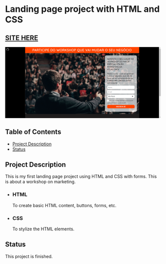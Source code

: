 # Landing page project with HTML and CSS

## [SITE HERE](https://isabdch.github.io/landing-page-project-html-css/)
![](images/workshop.png)

## Table of Contents

- [Project Description](#project-description)
- [Status](#status)

## Project Description

This is my first landing page project using HTML and CSS with forms. This is about a workshop on marketing.

- ### HTML

  To create basic HTML content, buttons, forms, etc.

- ### CSS

  To stylize the HTML elements.

## Status

This project is finished.
